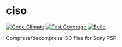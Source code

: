 ciso
======
[![Code Climate](https://codeclimate.com/github/jamescook/ciso/badges/gpa.svg)](https://codeclimate.com/github/jamescook/ciso)
[![Test Coverage](https://codeclimate.com/github/jamescook/ciso/badges/coverage.svg)](https://codeclimate.com/github/jamescook/ciso)
[![Build](https://travis-ci.org/jamescook/ciso.svg)](https://travis-ci.org/jamescook/ciso)

Compress/decompress ISO files for Sony PSP
